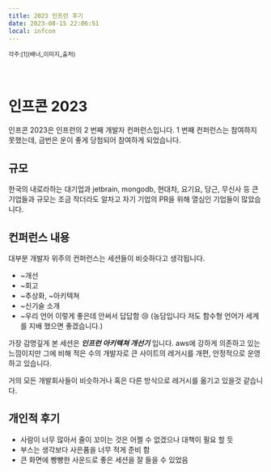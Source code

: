```yaml
---
title: 2023 인프런 후기
date: 2023-08-15 22:06:51
local: infcon
---
```

<sup>
	각주:[1](배너_이미지_출처)
</sup>
<br />
<br />
<br />

# 인프콘 2023

인프콘 2023은 인프런의 2 번째 개발자 컨퍼런스입니다.
1 번째 컨퍼런스는 참여하지 못했는데,
금번은 운이 좋게 당첨되어 참여하게 되었습니다.

## 규모

한국의 내로라하는 대기업과 jetbrain, mongodb, 현대차, 요기요, 당근, 무신사 등
큰 기업들과 규모는 조금 작더라도 알차고 자기 기업의 PR을 위해 열심인
기업들이 많았습니다.

## 컨퍼런스 내용

대부분 개발자 위주의 컨퍼런스는 세션들이 비슷하다고 생각됩니다.

- ~개선
- ~회고
- ~추상화, ~아키텍쳐
- ~신기술 소개
- ~우리 언어 이렇게 좋은데 안써서 답답함 😢 (농담입니다 저도 함수형 언어가 세계를 지배 했으면 좋겠습니다.)

가장 감명깊게 본 세션은 _**인프런 아키텍쳐 개선기**_ 입니다.
aws에 강하게 의존하고 있는 느낌이지만 그에 비해 적은 수의 개발자로
큰 사이트의 레거시를 개편, 안정적으로 운영하고 있습니다.


거의 모든 개발회사들이 비슷하거나 혹은 다른 방식으로 레거시를 옮기고 있을것 같습니다.

## 개인적 후기

- 사람이 너무 많아서 줄이 꼬이는 것은 어쩔 수 없겠으나 대책이 필요 할 듯
- 부스는 생각보다 사은품을 너무 적게 준비 함
- 큰 화면에 빵빵한 사운드로 좋은 세션을 잘 들을 수 있었음